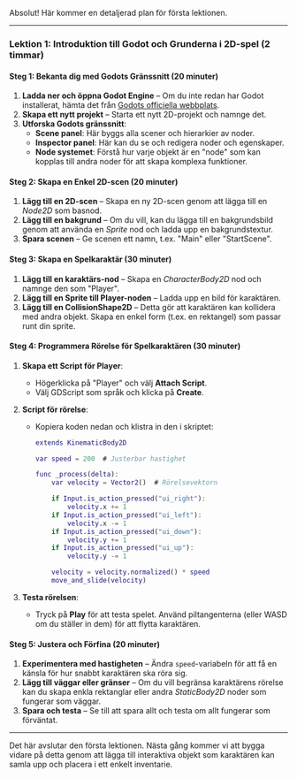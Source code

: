 Absolut! Här kommer en detaljerad plan för första lektionen.

---

### Lektion 1: Introduktion till Godot och Grunderna i 2D-spel (2 timmar)

#### Steg 1: Bekanta dig med Godots Gränssnitt (20 minuter)
1. **Ladda ner och öppna Godot Engine** – Om du inte redan har Godot installerat, hämta det från [Godots officiella webbplats](https://godotengine.org/download).
2. **Skapa ett nytt projekt** – Starta ett nytt 2D-projekt och namnge det.
3. **Utforska Godots gränssnitt**:
   - **Scene panel**: Här byggs alla scener och hierarkier av noder.
   - **Inspector panel**: Här kan du se och redigera noder och egenskaper.
   - **Node systemet**: Förstå hur varje objekt är en "node" som kan kopplas till andra noder för att skapa komplexa funktioner.

#### Steg 2: Skapa en Enkel 2D-scen (20 minuter)
1. **Lägg till en 2D-scen** – Skapa en ny 2D-scen genom att lägga till en *Node2D* som basnod.
2. **Lägg till en bakgrund** – Om du vill, kan du lägga till en bakgrundsbild genom att använda en *Sprite* nod och ladda upp en bakgrundstextur.
3. **Spara scenen** – Ge scenen ett namn, t.ex. "Main" eller "StartScene".

#### Steg 3: Skapa en Spelkaraktär (30 minuter)
1. **Lägg till en karaktärs-nod** – Skapa en *CharacterBody2D* nod och namnge den som "Player".
2. **Lägg till en Sprite till Player-noden** – Ladda upp en bild för karaktären.
3. **Lägg till en CollisionShape2D** – Detta gör att karaktären kan kollidera med andra objekt. Skapa en enkel form (t.ex. en rektangel) som passar runt din sprite.

#### Steg 4: Programmera Rörelse för Spelkaraktären (30 minuter)
1. **Skapa ett Script för Player**:
   - Högerklicka på "Player" och välj **Attach Script**.
   - Välj GDScript som språk och klicka på **Create**.

2. **Script för rörelse**:
   - Kopiera koden nedan och klistra in den i skriptet:

     ```gd
     extends KinematicBody2D

     var speed = 200  # Justerbar hastighet

     func _process(delta):
         var velocity = Vector2()  # Rörelsevektorn

         if Input.is_action_pressed("ui_right"):
             velocity.x += 1
         if Input.is_action_pressed("ui_left"):
             velocity.x -= 1
         if Input.is_action_pressed("ui_down"):
             velocity.y += 1
         if Input.is_action_pressed("ui_up"):
             velocity.y -= 1

         velocity = velocity.normalized() * speed
         move_and_slide(velocity)
     ```

3. **Testa rörelsen**:
   - Tryck på **Play** för att testa spelet. Använd piltangenterna (eller WASD om du ställer in dem) för att flytta karaktären.

#### Steg 5: Justera och Förfina (20 minuter)
1. **Experimentera med hastigheten** – Ändra `speed`-variabeln för att få en känsla för hur snabbt karaktären ska röra sig.
2. **Lägg till väggar eller gränser** – Om du vill begränsa karaktärens rörelse kan du skapa enkla rektanglar eller andra *StaticBody2D* noder som fungerar som väggar.
3. **Spara och testa** – Se till att spara allt och testa om allt fungerar som förväntat.

---

Det här avslutar den första lektionen. Nästa gång kommer vi att bygga vidare på detta genom att lägga till interaktiva objekt som karaktären kan samla upp och placera i ett enkelt inventarie.